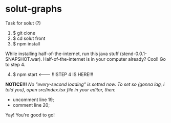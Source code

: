 # solut-graphs
Task for solut (?)

1. $ git clone 
2. $ cd solut front
3. $ npm install

While installing half-of-the-internet, run this java stuff (stend-0.0.1-SNAPSHOT.war).
Half-of-the-internet is in your computer already? Cool! Go to step 4.

4. $ npm start  <--- !!!STEP 4 IS HERE!!!

**NOTICE!!!**
*No "every-second loading" is setted now. To set so (gonna lag, i told you), open src/index.tsx file in your editor, then:*

- uncomment line 19;
- comment line 20;



Yay! You're good to go!
